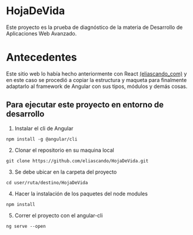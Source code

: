 # HojaDeVida

Este proyecto es la prueba de diagnóstico de la materia de Desarrollo de Aplicaciones Web Avanzado.

# Antecedentes

Este sitio web lo había hecho anteriormente con React [(eliascando_com)](https://github.com/eliascando/eliascando_com.git) y en este caso se procedió a copiar la estructura y maqueta para finalmente adaptarlo al framework de Angular con sus tipos, módulos y demás cosas.

## Para ejecutar este proyecto en entorno de desarrollo

1. Instalar el cli de Angular
```
npm install -g @angular/cli
```
2. Clonar el repositorio en su maquina local
```
git clone https://github.com/eliascando/HojaDeVida.git
```
3. Se debe ubicar en la carpeta del proyecto
```
cd user/ruta/destino/HojaDeVida
```
4. Hacer la instalación de los paquetes del node modules
```
npm install
```

5. Correr el proyecto con el angular-cli
```
ng serve --open
```